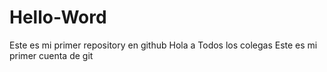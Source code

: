 # Hello-Word
Este es mi primer repository en github
Hola a Todos los colegas Este es mi primer cuenta de git
 
